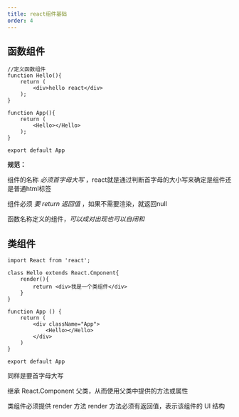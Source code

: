 ```yaml
---
title: react组件基础
order: 4
---
```


## 函数组件

    //定义函数组件
    function Hello(){
        return (
            <div>hello react</div>
        );
    }

    function App(){
        return (
            <Hello></Hello>
        );
    }

    export default App

**规范：**

组件的名称 *必须首字母大写* ，react就是通过判断首字母的大小写来确定是组件还是普通html标签

组件必须 *要 return 返回值* ，如果不需要渲染，就返回null

函数名称定义的组件，*可以成对出现也可以自闭和*

## 类组件

    import React from 'react';

    class Hello extends React.Cmponent{
        render(){
            return <div>我是一个类组件</div>
        }
    }

    function App () {
        return (
            <div className="App">
                <Hello></Hello>
            </div>
        )
    }

    export default App

同样是要首字母大写

继承 React.Component 父类，从而使用父类中提供的方法或属性

类组件必须提供 render 方法 render 方法必须有返回值，表示该组件的 UI 结构